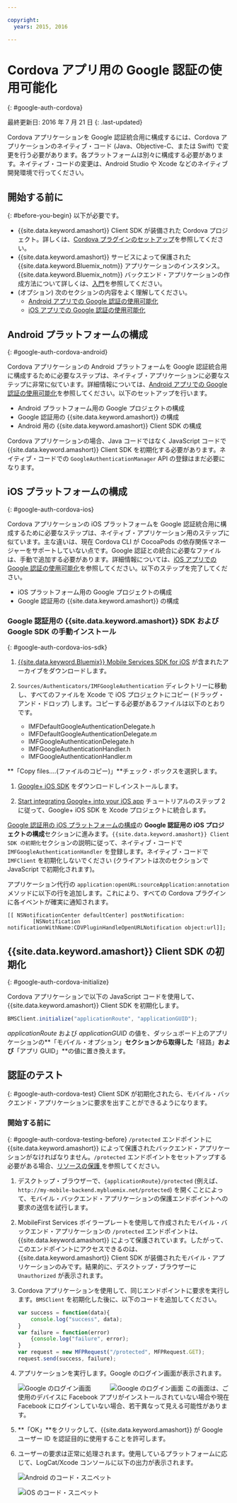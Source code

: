 ```yaml
---

copyright:
  years: 2015, 2016

---
```


# Cordova アプリ用の Google 認証の使用可能化
{: #google-auth-cordova}


最終更新日: 2016 年 7 月 21 日
{: .last-updated}

Cordova アプリケーションを Google 認証統合用に構成するには、Cordova アプリケーションのネイティブ・コード (Java、Objective-C、または Swift) で変更を行う必要があります。各プラットフォームは別々に構成する必要があります。ネイティブ・コードの変更は、Android Studio や Xcode などのネイティブ開発環境で行ってください。

## 開始する前に
{: #before-you-begin}
以下が必要です。
* {{site.data.keyword.amashort}} Client SDK が装備された Cordova プロジェクト。詳しくは、[Cordova プラグインのセットアップ](https://console.{DomainName}/docs/services/mobileaccess/getting-started-cordova.html)を参照してください。  
* {{site.data.keyword.amashort}} サービスによって保護された {{site.data.keyword.Bluemix_notm}} アプリケーションのインスタンス。{{site.data.keyword.Bluemix_notm}} バックエンド・アプリケーションの作成方法について詳しくは、[入門](index.html)を参照してください。
* (オプション) 次のセクションの内容をよく理解してください。
   * [Android アプリでの Google 認証の使用可能化](https://console.{DomainName}/docs/services/mobileaccess/google-auth-android.html)
   * [iOS アプリでの Google 認証の使用可能化](https://console.{DomainName}/docs/services/mobileaccess/google-auth-ios.html)


## Android プラットフォームの構成
{: #google-auth-cordova-android}

Cordova アプリケーションの Android プラットフォームを Google 認証統合用に構成するために必要なステップは、ネイティブ・アプリケーションに必要なステップに非常に似ています。詳細情報については、[Android アプリでの Google 認証の使用可能化](https://console.{DomainName}/docs/services/mobileaccess/google-auth-android.html)を参照してください。以下のセットアップを行います。

* Android プラットフォーム用の Google プロジェクトの構成
* Google 認証用の {{site.data.keyword.amashort}} の構成
* Android 用の {{site.data.keyword.amashort}} Client SDK の構成

Cordova アプリケーションの場合、Java コードではなく JavaScript コードで {{site.data.keyword.amashort}} Client SDK を初期化する必要があります。ネイティブ・コードでの `GoogleAuthenticationManager` API の登録はまだ必要になります。

## iOS プラットフォームの構成
{: #google-auth-cordova-ios}

Cordova アプリケーションの iOS プラットフォームを Google 認証統合用に構成するために必要なステップは、ネイティブ・アプリケーション用のステップに似ています。主な違いは、現在 Cordova CLI が CocoaPods の依存関係マネージャーをサポートしていない点です。Google 認証との統合に必要なファイルは、手動で追加する必要があります。詳細情報については、[iOS アプリでの Google 認証の使用可能化](https://console.{DomainName}/docs/services/mobileaccess/google-auth-ios.html)を参照してください。以下のステップを完了してください。

* iOS プラットフォーム用の Google プロジェクトの構成
* Google 認証用の {{site.data.keyword.amashort}} の構成

### Google 認証用の {{site.data.keyword.amashort}} SDK および Google SDK の手動インストール
{: #google-auth-cordova-ios-sdk}
1. [{{site.data.keyword.Bluemix}} Mobile Services SDK for iOS](https://hub.jazz.net/git/bluemixmobilesdk/imf-ios-sdk/archive?revstr=master) が含まれたアーカイブをダウンロードします。

1. `Sources/Authenticators/IMFGoogleAuthentication` ディレクトリーに移動し、すべてのファイルを Xcode で iOS プロジェクトにコピー (ドラッグ・アンド・ドロップ) します。コピーする必要があるファイルは以下のとおりです。

	* IMFDefaultGoogleAuthenticationDelegate.h
	* IMFDefaultGoogleAuthenticationDelegate.m
	* IMFGoogleAuthenticationDelegate.h
	* IMFGoogleAuthenticationHandler.h
	* IMFGoogleAuthenticationHandler.m

**「Copy files....(ファイルのコピー)」**チェック・ボックスを選択します。

1. [Google+ iOS SDK](http://goo.gl/9cTqyZ) をダウンロードしインストールします。

1. [Start integrating Google+ into your iOS app](https://developers.google.com/+/mobile/ios/getting-started) チュートリアルのステップ 2 に従って、Google+ iOS SDK を Xcode プロジェクトに統合します。

[Google 認証用の iOS プラットフォームの構成](https://console.{DomainName}/docs/services/mobileaccess/google-auth-ios.html)の **Google 認証用の iOS プロジェクトの構成**セクションに進みます。`{{site.data.keyword.amashort}} Client SDK の初期化`セクションの説明に従って、ネイティブ・コードで `IMFGoogleAuthenticationHandler` を登録します。ネイティブ・コードで `IMFClient` を初期化しないでください (クライアントは次のセクションで JavaScript で初期化されます)。

アプリケーション代行の `application:openURL:sourceApplication:annotation` メソッドに以下の行を追加します。これにより、すべての Cordova プラグインに各イベントが確実に通知されます。

```
[[ NSNotificationCenter defaultCenter] postNotification:
		[NSNotification notificationWithName:CDVPluginHandleOpenURLNotification object:url]];
```

## {{site.data.keyword.amashort}} Client SDK の初期化
{: #google-auth-cordova-initialize}

Cordova アプリケーションで以下の JavaScript コードを使用して、{{site.data.keyword.amashort}} Client SDK を初期化します。

```JavaScript
BMSClient.initialize("applicationRoute", "applicationGUID");
```

*applicationRoute* および *applicationGUID* の値を、ダッシュボード上のアプリケーションの**「モバイル・オプション」**セクションから取得した**「経路」**および**「アプリ GUID」**の値に置き換えます。

## 認証のテスト
{: #google-auth-cordova-test}
Client SDK が初期化されたら、モバイル・バックエンド・アプリケーションに要求を出すことができるようになります。

### 開始する前に
{: #google-auth-cordova-testing-before}
`/protected` エンドポイントに {{site.data.keyword.amashort}} によって保護されたバックエンド・アプリケーションがなければなりません。`/protected` エンドポイントをセットアップする必要がある場合、[リソースの保護 ](https://console.{DomainName}/docs/services/mobileaccess/protecting-resources.html)を参照してください。


1. デスクトップ・ブラウザーで、`{applicationRoute}/protected` (例えば、`http://my-mobile-backend.mybluemix.net/protected`) を開くことによって、モバイル・バックエンド・アプリケーションの保護エンドポイントへの要求の送信を試行します。

1. MobileFirst Services ボイラープレートを使用して作成されたモバイル・バックエンド・アプリケーションの `/protected` エンドポイントは、{{site.data.keyword.amashort}} によって保護されています。したがって、このエンドポイントにアクセスできるのは、{{site.data.keyword.amashort}} Client SDK が装備されたモバイル・アプリケーションのみです。結果的に、デスクトップ・ブラウザーに `Unauthorized` が表示されます。

1. Cordova アプリケーションを使用して、同じエンドポイントに要求を実行します。`BMSClient` を初期化した後に、以下のコードを追加してください。

	```JavaScript
	var success = function(data){
    	console.log("success", data);
    }
	var failure = function(error)
    	{console.log("failure", error);
    }
	var request = new MFPRequest("/protected", MFPRequest.GET);
	request.send(success, failure);
	```


1. アプリケーションを実行します。Google のログイン画面が表示されます。

	![Google のログイン画面](images/android-google-login.png) &nbsp;&nbsp;&nbsp;&nbsp;&nbsp;&nbsp;&nbsp;&nbsp;&nbsp;	![Google のログイン画面](images/ios-google-login.png)
	この画面は、ご使用のデバイスに Facebook アプリがインストールされていない場合や現在 Facebook にログインしていない場合、若干異なって見える可能性があります。
1. **「OK」**をクリックして、{{site.data.keyword.amashort}} が Google ユーザー ID を認証目的に使用することを許可します。

1. 	ユーザーの要求は正常に処理されます。使用しているプラットフォームに応じて、LogCat/Xcode コンソールに以下の出力が表示されます。

	![Android のコード・スニペット](images/android-google-login-success.png)

	![iOS のコード・スニペット](images/ios-google-login-success.png)
